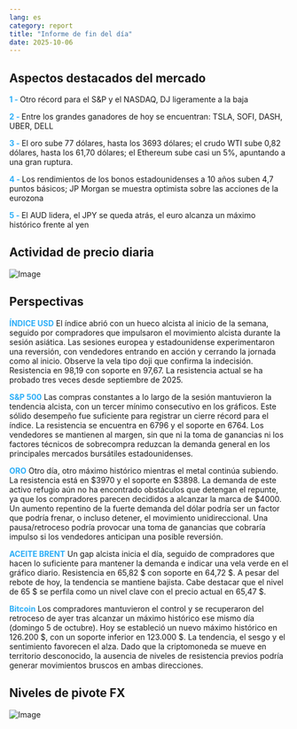 ```yaml
---
lang: es
category: report
title: "Informe de fin del día"
date: 2025-10-06
---
```



<h2>Aspectos destacados del mercado</h2>
<strong style="color: #2caef7;">1 - </strong> Otro récord para el S&P y el NASDAQ, DJ ligeramente a la baja

<strong style="color: #2caef7;">2 - </strong> Entre los grandes ganadores de hoy se encuentran: TSLA, SOFI, DASH, UBER, DELL

<strong style="color: #2caef7;">3 - </strong> El oro sube 77 dólares, hasta los 3693 dólares; el crudo WTI sube 0,82 dólares, hasta los 61,70 dólares; el Ethereum sube casi un 5%, apuntando a una gran ruptura.

<strong style="color: #2caef7;">4 - </strong> Los rendimientos de los bonos estadounidenses a 10 años suben 4,7 puntos básicos; JP Morgan se muestra optimista sobre las acciones de la eurozona

<strong style="color: #2caef7;">5 - </strong> El AUD lidera, el JPY se queda atrás, el euro alcanza un máximo histórico frente al yen



<h2>Actividad de precio diaria</h2>
<img src="https://markleighedu.github.io/img/Oct-2025/06-Oct-2025/price.jpg" alt="Image"/>

<h2>Perspectivas</h2>
<strong style="color: #2caef7;">ÍNDICE USD</strong> El índice abrió con un hueco alcista al inicio de la semana, seguido por compradores que impulsaron el movimiento alcista durante la sesión asiática. Las sesiones europea y estadounidense experimentaron una reversión, con vendedores entrando en acción y cerrando la jornada como al inicio. Observe la vela tipo doji que confirma la indecisión. Resistencia en 98,19 con soporte en 97,67. La resistencia actual se ha probado tres veces desde septiembre de 2025.

<strong style="color: #2caef7;">S&P 500</strong> Las compras constantes a lo largo de la sesión mantuvieron la tendencia alcista, con un tercer mínimo consecutivo en los gráficos. Este sólido desempeño fue suficiente para registrar un cierre récord para el índice. La resistencia se encuentra en 6796 y el soporte en 6764. Los vendedores se mantienen al margen, sin que ni la toma de ganancias ni los factores técnicos de sobrecompra reduzcan la demanda general en los principales mercados bursátiles estadounidenses.

<strong style="color: #2caef7;">ORO</strong> Otro día, otro máximo histórico mientras el metal continúa subiendo. La resistencia está en $3970 y el soporte en $3898. La demanda de este activo refugio aún no ha encontrado obstáculos que detengan el repunte, ya que los compradores parecen decididos a alcanzar la marca de $4000. Un aumento repentino de la fuerte demanda del dólar podría ser un factor que podría frenar, o incluso detener, el movimiento unidireccional. Una pausa/retroceso podría provocar una toma de ganancias que cobraría impulso si los vendedores anticipan una posible reversión.

<strong style="color: #2caef7;">ACEITE BRENT</strong> Un gap alcista inicia el día, seguido de compradores que hacen lo suficiente para mantener la demanda e indicar una vela verde en el gráfico diario. Resistencia en 65,82 $ con soporte en 64,72 $. A pesar del rebote de hoy, la tendencia se mantiene bajista. Cabe destacar que el nivel de 65 $ se perfila como un nivel clave con el precio actual en 65,47 $.

<strong style="color: #2caef7;">Bitcoin</strong> Los compradores mantuvieron el control y se recuperaron del retroceso de ayer tras alcanzar un máximo histórico ese mismo día (domingo 5 de octubre). Hoy se estableció un nuevo máximo histórico en 126.200 $, con un soporte inferior en 123.000 $. La tendencia, el sesgo y el sentimiento favorecen el alza. Dado que la criptomoneda se mueve en territorio desconocido, la ausencia de niveles de resistencia previos podría generar movimientos bruscos en ambas direcciones.



<h2>Niveles de pivote FX</h2>
<img src="https://markleighedu.github.io/img/Oct-2025/06-Oct-2025/pivot.jpg" alt="Image"/>